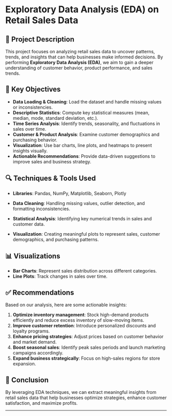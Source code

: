# Exploratory Data Analysis (EDA) on Retail Sales Data

## 📌 Project Description
This project focuses on analyzing retail sales data to uncover patterns, trends, and insights that can help businesses make informed decisions. By performing **Exploratory Data Analysis (EDA)**, we aim to gain a deeper understanding of customer behavior, product performance, and sales trends.



## 🎯 Key Objectives
- **Data Loading & Cleaning**: Load the dataset and handle missing values or inconsistencies.
- **Descriptive Statistics**: Compute key statistical measures (mean, median, mode, standard deviation, etc.).
- **Time Series Analysis**: Identify trends, seasonality, and fluctuations in sales over time.
- **Customer & Product Analysis**: Examine customer demographics and purchasing behavior.
- **Visualization**: Use bar charts, line plots, and heatmaps to present insights visually.
- **Actionable Recommendations**: Provide data-driven suggestions to improve sales and business strategy.

## 🔍 Techniques & Tools Used
- **Libraries**: Pandas, NumPy, Matplotlib, Seaborn, Plotly
- **Data Cleaning**: Handling missing values, outlier detection, and formatting inconsistencies.
- **Statistical Analysis**: Identifying key numerical trends in sales and customer data.

- **Visualization**: Creating meaningful plots to represent sales, customer demographics, and purchasing patterns.

## 📊 Visualizations
- **Bar Charts**: Represent sales distribution across different categories.
- **Line Plots**: Track changes in sales over time.


## ✅ Recommendations
Based on our analysis, here are some actionable insights:
1. **Optimize inventory management**: Stock high-demand products efficiently and reduce excess inventory of slow-moving items.
2. **Improve customer retention**: Introduce personalized discounts and loyalty programs.
3. **Enhance pricing strategies**: Adjust prices based on customer behavior and market demand.
4. **Boost seasonal sales**: Identify peak sales periods and launch marketing campaigns accordingly.
5. **Expand business strategically**: Focus on high-sales regions for store expansion.



## 📜 Conclusion
By leveraging EDA techniques, we can extract meaningful insights from retail sales data that help businesses optimize strategies, enhance customer satisfaction, and maximize profits.

---


